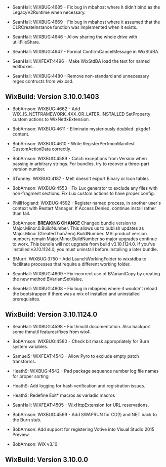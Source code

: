* SeanHall: WIXBUG:4685 - Fix bug in mbahost where it didn't bind as the LegacyV2Runtime when necessary.

* SeanHall: WIXBUG:4669 - Fix bug in mbahost where it assumed that the CLRCreateInstance function was implemented when it exists.

* SeanHall: WIXBUG:4646 - Allow sharing the whole drive with util:FileShare.

* SeanHall: WIXBUG:4647 - Format ConfirmCancelMessage in WixStdBA.

* SeanHall: WIXFEAT:4496 - Make WixStdBA load the text for named editboxes.

* SeanHall: WIXBUG:4480 - Remove non-standard and unnecessary regex contructs from wix.xsd.

## WixBuild: Version 3.10.0.1403

* BobArnson: WIXBUG:4662 - Add WIX_IS_NETFRAMEWORK_4XX_OR_LATER_INSTALLED SetProperty custom actions to WixNetfxExtension.

* BobArnson: WIXBUG:4611 - Eliminate mysteriously doubled .pkgdef content.

* BobArnson: WIXBUG:4610 - Write RegisterPerfmonManifest CustomActionData correctly.

* BobArnson: WIXBUG:4589 - Catch exceptions from Version when passing in arbitrary strings. For bundles, try to recover a three-part version number.

* STunney: WIXBUG:4187 - Melt doesn't export Binary or Icon tables

* BobArnson: WIXBUG:4553 - Fix Lux generator to exclude any files with non-fragment sections. Fix Lux custom actions to have proper config.

* PhillHogland: WIXBUG:4592 - Register named process, in another user's context with Restart Manager.  If Access Denied, continue install rather than fail.

* BobArnson: **BREAKING CHANGE** Changed bundle version to Major.Minor.0.BuildNumber. This allows us to publish updates as Major.Minor.(GreaterThanZero).BuildNumber. MSI product version numbers remain Major.Minor.BuildNumber so major upgrades continue to work. This bundle will not upgrade from build v3.10.1124.0. If you've installed v3.10.1124.0, you must uninstall before installing a later bundle.

* BMurri: WIXBUG:3750 - Add LaunchWorkingFolder to wixstdba to facilitate processes that require a different working folder.

* SeanHall: WIXBUG:4609 - Fix incorrect use of BVariantCopy by creating the new method BVariantSetValue.

* SeanHall: WIXBUG:4608 - Fix bug in mbapreq where it wouldn't reload the bootstrapper if there was a mix of installed and uninstalled prerequisites.

## WixBuild: Version 3.10.1124.0

* SeanHall: WIXBUG:4598 - Fix thmutil documentation.  Also backport some thmutil features/fixes from wix4.

* BobArnson: WIXBUG:4580 - Check bit mask appropriately for Burn system variables.

* SamuelS: WIXFEAT:4543 - Allow Pyro to exclude empty patch transforms.

* HeathS: WIXBUG:4542 - Pad package sequence number log file names for proper sorting

* HeathS: Add logging for hash verification and registration issues.

* HeathS: Redefine Exit\* macros as variadic macros

* SeanHall: WIXFEAT:4505 - WixHttpExtension for URL reservations.

* BobArnson: WIXBUG:4569 - Add SWAPRUN for CD(!) and NET back to the Burn stub.

* BobArnson: Add support for registering Votive into Visual Studio 2015 Preview.

* BobArnson: WiX v3.10

## WixBuild: Version 3.10.0.0
